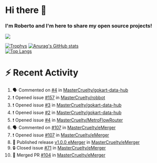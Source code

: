 # Hi there 👋
### I'm Roberto and I'm here to share my open source projects!

<img src="https://komarev.com/ghpvc/?username=mastercruelty&label=Profile views&color=0e75b6"><br>

[![Trophys](https://github-profile-trophy.vercel.app/?username=mastercruelty)](https://github.com/ryo-ma/github-profile-trophy)
[![Anurag's GitHub stats](https://github-readme-stats.vercel.app/api?username=mastercruelty&show_icons=true&theme=tokyonight)](https://github.com/anuraghazra/github-readme-stats)<br>
[![Top Langs](https://github-readme-stats.vercel.app/api/top-langs/?username=mastercruelty&langs_count=10&hide=jupyter%20notebook&exclude_repo=Alarm-project&layout=compact&theme=tokyonight)](https://github.com/anuraghazra/github-readme-stats)

# :zap: Recent Activity
<!--START_SECTION:activity-->
1. 🗣 Commented on [#4](https://github.com/MasterCruelty/gokart-data-hub/pull/4#issuecomment-1826080654) in [MasterCruelty/gokart-data-hub](https://github.com/MasterCruelty/gokart-data-hub)
2. ❗ Opened issue [#157](https://github.com/MasterCruelty/robbot/issues/157) in [MasterCruelty/robbot](https://github.com/MasterCruelty/robbot)
3. ❗ Opened issue [#3](https://github.com/MasterCruelty/gokart-data-hub/issues/3) in [MasterCruelty/gokart-data-hub](https://github.com/MasterCruelty/gokart-data-hub)
4. ❗ Opened issue [#2](https://github.com/MasterCruelty/gokart-data-hub/issues/2) in [MasterCruelty/gokart-data-hub](https://github.com/MasterCruelty/gokart-data-hub)
5. ❗ Opened issue [#4](https://github.com/MasterCruelty/MetroFlowRouter/issues/4) in [MasterCruelty/MetroFlowRouter](https://github.com/MasterCruelty/MetroFlowRouter)
6. 🗣 Commented on [#107](https://github.com/MasterCruelty/eMerger/issues/107#issuecomment-1824998030) in [MasterCruelty/eMerger](https://github.com/MasterCruelty/eMerger)
7. ❗ Opened issue [#107](https://github.com/MasterCruelty/eMerger/issues/107) in [MasterCruelty/eMerger](https://github.com/MasterCruelty/eMerger)
8. 🚀 Published release [v1.0.0 eMerger](https://github.com/MasterCruelty/eMerger/releases/tag/v1.0.0) in [MasterCruelty/eMerger](https://github.com/MasterCruelty/eMerger)
9. 🔒 Closed issue [#71](https://github.com/MasterCruelty/eMerger/issues/71) in [MasterCruelty/eMerger](https://github.com/MasterCruelty/eMerger)
10. 🎉 Merged PR [#104](https://github.com/MasterCruelty/eMerger/pull/104) in [MasterCruelty/eMerger](https://github.com/MasterCruelty/eMerger)
<!--END_SECTION:activity-->
